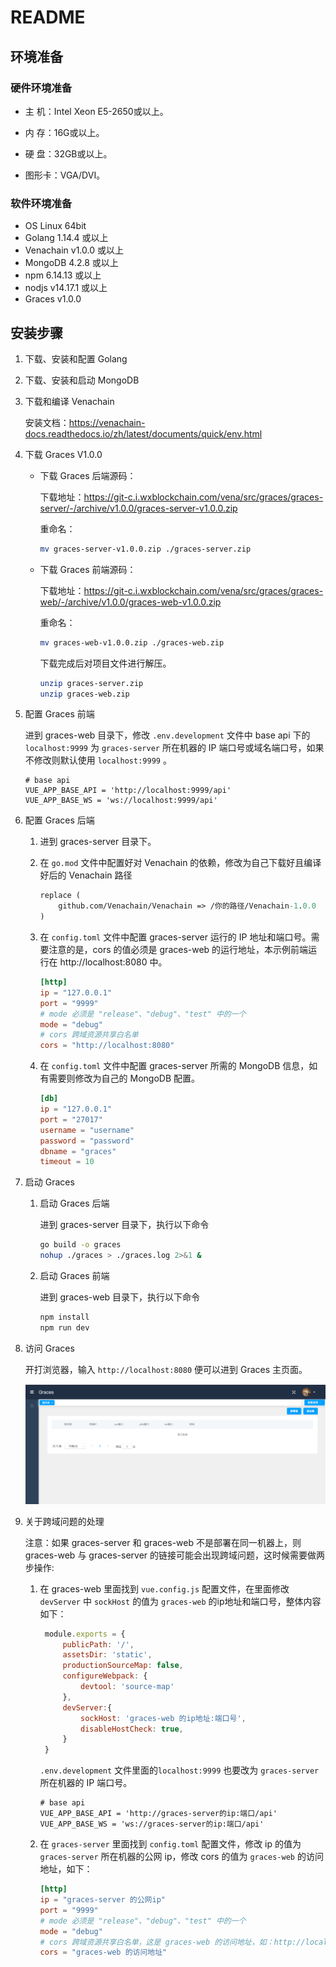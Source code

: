 # README

## 环境准备

### 硬件环境准备

- 主  机：Intel Xeon E5-2650或以上。

- 内  存：16G或以上。

- 硬  盘：32GB或以上。

- 图形卡：VGA/DVI。

### 软件环境准备

- OS	Linux 64bit
- Golang 1.14.4 或以上
- Venachain v1.0.0 或以上
- MongoDB 4.2.8 或以上
- npm 6.14.13 或以上
- nodjs v14.17.1 或以上
- Graces v1.0.0

## 安装步骤

1. 下载、安装和配置 Golang

2. 下载、安装和启动 MongoDB
   
3. 下载和编译 Venachain

   安装文档：https://venachain-docs.readthedocs.io/zh/latest/documents/quick/env.html

4. 下载 Graces V1.0.0 

   - 下载 Graces 后端源码：

      下载地址：https://git-c.i.wxblockchain.com/vena/src/graces/graces-server/-/archive/v1.0.0/graces-server-v1.0.0.zip

      重命名：

      ```sh
      mv graces-server-v1.0.0.zip ./graces-server.zip
      ```

   - 下载 Graces 前端源码：

      下载地址：https://git-c.i.wxblockchain.com/vena/src/graces/graces-web/-/archive/v1.0.0/graces-web-v1.0.0.zip

      重命名：

      ```sh
      mv graces-web-v1.0.0.zip ./graces-web.zip
      ```

      下载完成后对项目文件进行解压。

      ```sh
      unzip graces-server.zip
      unzip graces-web.zip
      ```

   

5. 配置 Graces 前端

   进到 graces-web 目录下，修改 `.env.development` 文件中 base api 下的 `localhost:9999` 为 `graces-server` 所在机器的 IP 端口号或域名端口号，如果不修改则默认使用 `localhost:9999` 。

   ```
   # base api
   VUE_APP_BASE_API = 'http://localhost:9999/api'
   VUE_APP_BASE_WS = 'ws://localhost:9999/api'
   ```

6. 配置 Graces 后端

   1. 进到 graces-server 目录下。

   2. 在 `go.mod` 文件中配置好对 Venachain 的依赖，修改为自己下载好且编译好后的 Venachain 路径

      ```mod
      replace (
          github.com/Venachain/Venachain => /你的路径/Venachain-1.0.0
      )
      ```

   3. 在 `config.toml` 文件中配置 graces-server 运行的 IP 地址和端口号。需要注意的是，cors 的值必须是 graces-web 的运行地址，本示例前端运行在 http://localhost:8080 中。

      ```toml
      [http]
      ip = "127.0.0.1"
      port = "9999"
      # mode 必须是 "release"、"debug"、"test" 中的一个
      mode = "debug"
      # cors 跨域资源共享白名单
      cors = "http://localhost:8080"
      ```

   4. 在 `config.toml` 文件中配置 graces-server 所需的 MongoDB 信息，如有需要则修改为自己的 MongoDB 配置。

      ```toml
      [db]
      ip = "127.0.0.1"
      port = "27017"
      username = "username"
      password = "password"
      dbname = "graces"
      timeout = 10
      ```

7. 启动 Graces

   1. 启动 Graces 后端

      进到 graces-server 目录下，执行以下命令

      ```sh
      go build -o graces
      nohup ./graces > ./graces.log 2>&1 &
      ```

   2. 启动 Graces 前端

      进到 graces-web 目录下，执行以下命令

      ```sh
      npm install
      npm run dev
      ```

8. 访问 Graces

   开打浏览器，输入 `http://localhost:8080` 便可以进到 Graces 主页面。

   ![](docs/imgs/index.png)


9. 关于跨域问题的处理

    注意：如果 graces-server 和 graces-web 不是部署在同一机器上，则 graces-web 与 graces-server 的链接可能会出现跨域问题，这时候需要做两步操作:

   1. 在 graces-web 里面找到 `vue.config.js` 配置文件，在里面修改 `devServer` 中 `sockHost` 的值为 `graces-web` 的ip地址和端口号，整体内容如下：

       ```js
        module.exports = {
            publicPath: '/',
            assetsDir: 'static',
            productionSourceMap: false,
            configureWebpack: {
                devtool: 'source-map'
            },
            devServer:{
                sockHost: 'graces-web 的ip地址:端口号',
                disableHostCheck: true,
            }
        }
       ```

      `.env.development` 文件里面的`localhost:9999` 也要改为 `graces-server` 所在机器的 IP 端口号。
        ```
       # base api
       VUE_APP_BASE_API = 'http://graces-server的ip:端口/api'
       VUE_APP_BASE_WS = 'ws://graces-server的ip:端口/api'
       ```
   2. 在 `graces-server` 里面找到 `config.toml` 配置文件，修改 ip 的值为 `graces-server` 所在机器的公网 ip，修改 cors 的值为 `graces-web` 的访问地址，如下：
      ```toml
      [http]
      ip = "graces-server 的公网ip"
      port = "9999"
      # mode 必须是 "release"、"debug"、"test" 中的一个
      mode = "debug"
      # cors 跨域资源共享白名单，这是 graces-web 的访问地址，如：http://localhost:8080
      cors = "graces-web 的访问地址"
      ```
   